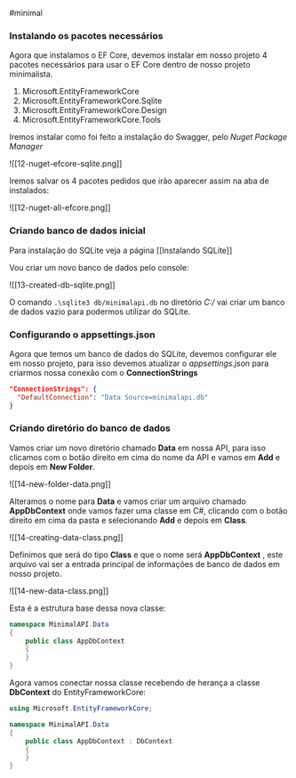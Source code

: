 #minimal 

### Instalando os pacotes necessários

Agora que instalamos o EF Core, devemos instalar em nosso projeto 4 pacotes necessários para usar o EF Core dentro de nosso projeto minimalista.

1. Microsoft.EntityFrameworkCore
2. Microsoft.EntityFrameworkCore.Sqlite
3. Microsoft.EntityFrameworkCore.Design
4. Microsoft.EntityFrameworkCore.Tools

Iremos instalar como foi feito a instalação do Swagger, pelo _Nuget Package Manager_

![[12-nuget-efcore-sqlite.png]]

Iremos salvar os 4 pacotes pedidos que irão aparecer assim na aba de instalados:

![[12-nuget-all-efcore.png]]
### Criando banco de dados inicial

Para instalação do SQLite veja a página [[Instalando SQLite]]

Vou criar um novo banco de dados pelo console:

![[13-created-db-sqlite.png]]

O comando `.\sqlite3 db/minimalapi.db` no diretório _C:/_ vai criar um banco de dados vazio para podermos utilizar do SQLite.
### Configurando o appsettings.json

Agora que temos um banco de dados do SQLite, devemos configurar ele em nosso projeto, para isso devemos atualizar o _appsettings.json_ para criarmos nossa conexão com o __ConnectionStrings__ 

```json
"ConnectionStrings": {
  "DefaultConnection": "Data Source=minimalapi.db"
}
```

### Criando diretório do banco de dados

Vamos criar um novo diretório chamado __Data__ em nossa API, para isso clicamos com o botão direito em cima do nome da API e vamos em __Add__ e depois em __New Folder__.

![[14-new-folder-data.png]]

Alteramos o nome para __Data__ e vamos criar um arquivo chamado __AppDbContext__ onde vamos fazer uma classe em C#, clicando com o botão direito em cima da pasta e selecionando __Add__ e depois em __Class__.

![[14-creating-data-class.png]]

Definimos que será do tipo __Class__ e que o nome será __AppDbContext__ , este arquivo vai ser a entrada principal de informações de banco de dados em nosso projeto.

![[14-new-data-class.png]]

Esta é a estrutura base dessa nova classe:

```csharp
namespace MinimalAPI.Data
{
    public class AppDbContext
    {
    }
}

```

Agora vamos conectar nossa classe recebendo de herança a classe __DbContext__ do EntityFrameworkCore:

```csharp
using Microsoft.EntityFrameworkCore;

namespace MinimalAPI.Data
{
    public class AppDbContext : DbContext
    {
    }
}
```

